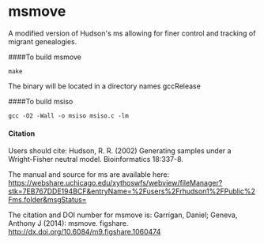 msmove
======

A modified version of Hudson's ms allowing for finer control and tracking of migrant genealogies.

####To build msmove
```
make
```
The binary will be located in a directory names gccRelease

####To build msiso
```
gcc -O2 -Wall -o msiso msiso.c -lm
```

#### Citation
Users should cite:
Hudson, R. R. (2002) Generating samples under a Wright-Fisher neutral model. Bioinformatics 18:337-8.

The manual and source for ms are available here: https://webshare.uchicago.edu/xythoswfs/webview/fileManager?stk=7EB767DDE194BCF&entryName=%2Fusers%2Frhudson1%2FPublic%2Fms.folder&msgStatus=

The citation and  DOI number for msmove is: 
Garrigan, Daniel; Geneva, Anthony J (2014): msmove. figshare. 
http://dx.doi.org/10.6084/m9.figshare.1060474
